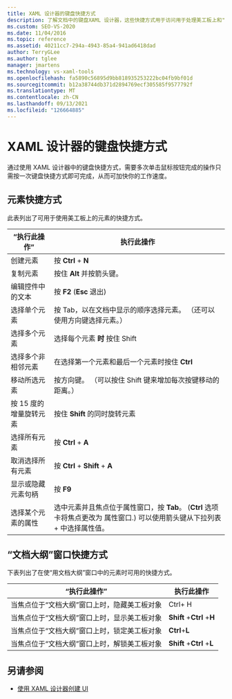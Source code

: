 ```yaml
---
title: XAML 设计器的键盘快捷方式
description: 了解文档中的键盘XAML 设计器，这些快捷方式用于访问用于处理美工板上和"文档大纲"窗口中的元素的命令。
ms.custom: SEO-VS-2020
ms.date: 11/04/2016
ms.topic: reference
ms.assetid: 40211cc7-294a-4943-85a4-941ad6418dad
author: TerryGLee
ms.author: tglee
manager: jmartens
ms.technology: vs-xaml-tools
ms.openlocfilehash: fa5890c56895d9bb818935253222bc04fb9bf01d
ms.sourcegitcommit: b12a38744db371d2894769ecf305585f9577792f
ms.translationtype: MT
ms.contentlocale: zh-CN
ms.lasthandoff: 09/13/2021
ms.locfileid: "126664885"
---
```

# <a name="keyboard-shortcuts-for-xaml-designer"></a>XAML 设计器的键盘快捷方式

通过使用 XAML 设计器中的键盘快捷方式，需要多次单击鼠标按钮完成的操作只需按一次键盘快捷方式即可完成，从而可加快你的工作速度。

## <a name="element-shortcuts"></a>元素快捷方式

此表列出了可用于使用美工板上的元素的快捷方式。

|“执行此操作”|**执行此操作**|
| - |-----------------|
|创建元素|按 **Ctrl** + **N**|
|复制元素|按住 **Alt** 并按箭头键。|
|编辑控件中的文本|按 **F2** (**Esc** 退出) |
|选择单个元素|按 Tab，以在文档中显示的顺序选择元素。 （还可以使用方向键选择元素。）|
|选择多个元素|选择每个元素 **时** 按住 Shift|
|选择多个非相邻元素|在选择第一个元素和最后一个元素时按住 **Ctrl**|
|移动所选元素|按方向键。 （可以按住 Shift 键来增加每次按键移动的距离。）|
|按 15 度的增量旋转元素|按住 **Shift** 的同时旋转元素|
|选择所有元素|按 **Ctrl** + **A**|
|取消选择所有元素|按 **Ctrl** + **Shift** + **A**|
|显示或隐藏元素句柄|按 **F9**|
|选择某个元素的属性|选中元素并且焦点位于属性窗口，按 **Tab**。 (**Ctrl** 选项卡将焦点更改为 属性窗口.) 可以使用箭头键从下拉列表 + 中选择属性值。|

## <a name="document-outline-window-shortcuts"></a>“文档大纲”窗口快捷方式

下表列出了在使“用文档大纲”窗口中的元素时可用的快捷方式。

|“执行此操作”|**执行此操作**|
| - |-----------------|
|当焦点位于“文档大纲”窗口上时，隐藏美工板对象| Ctrl+  H|
|当焦点位于“文档大纲”窗口上时，显示美工板对象|**Shift** +**Ctrl** +**H**|
|当焦点位于“文档大纲”窗口上时，锁定美工板对象|**Ctrl**+**L**|
|当焦点位于“文档大纲”窗口上时，解锁美工板对象|**Shift** +**Ctrl** +**L**|

## <a name="see-also"></a>另请参阅

- [使用 XAML 设计器创建 UI](../xaml-tools/creating-a-ui-by-using-xaml-designer-in-visual-studio.md)
